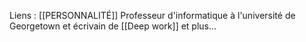 Liens : [[PERSONNALITÉ]]
Professeur d'informatique à l'université de Georgetown  et écrivain de [[Deep work]] et plus...